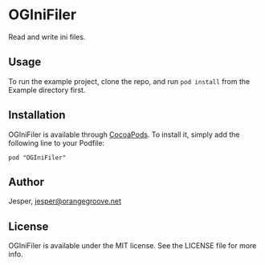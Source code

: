 # OGIniFiler

Read and write ini files.

## Usage

To run the example project, clone the repo, and run `pod install` from the Example directory first.

## Installation

OGIniFiler is available through [CocoaPods](http://cocoapods.org). To install
it, simply add the following line to your Podfile:

    pod "OGIniFiler"

## Author

Jesper, jesper@orangegroove.net

## License

OGIniFiler is available under the MIT license. See the LICENSE file for more info.

